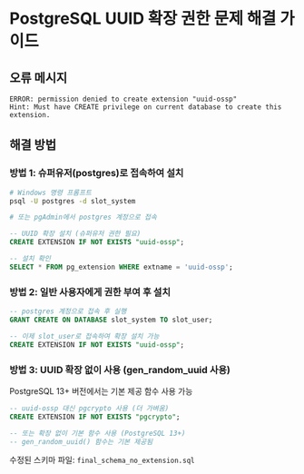 # PostgreSQL UUID 확장 권한 문제 해결 가이드

## 오류 메시지
```
ERROR: permission denied to create extension "uuid-ossp"
Hint: Must have CREATE privilege on current database to create this extension.
```

## 해결 방법

### 방법 1: 슈퍼유저(postgres)로 접속하여 설치
```bash
# Windows 명령 프롬프트
psql -U postgres -d slot_system

# 또는 pgAdmin에서 postgres 계정으로 접속
```

```sql
-- UUID 확장 설치 (슈퍼유저 권한 필요)
CREATE EXTENSION IF NOT EXISTS "uuid-ossp";

-- 설치 확인
SELECT * FROM pg_extension WHERE extname = 'uuid-ossp';
```

### 방법 2: 일반 사용자에게 권한 부여 후 설치
```sql
-- postgres 계정으로 접속 후 실행
GRANT CREATE ON DATABASE slot_system TO slot_user;

-- 이제 slot_user로 접속하여 확장 설치 가능
CREATE EXTENSION IF NOT EXISTS "uuid-ossp";
```

### 방법 3: UUID 확장 없이 사용 (gen_random_uuid 사용)
PostgreSQL 13+ 버전에서는 기본 제공 함수 사용 가능

```sql
-- uuid-ossp 대신 pgcrypto 사용 (더 가벼움)
CREATE EXTENSION IF NOT EXISTS "pgcrypto";

-- 또는 확장 없이 기본 함수 사용 (PostgreSQL 13+)
-- gen_random_uuid() 함수는 기본 제공됨
```

수정된 스키마 파일: `final_schema_no_extension.sql`